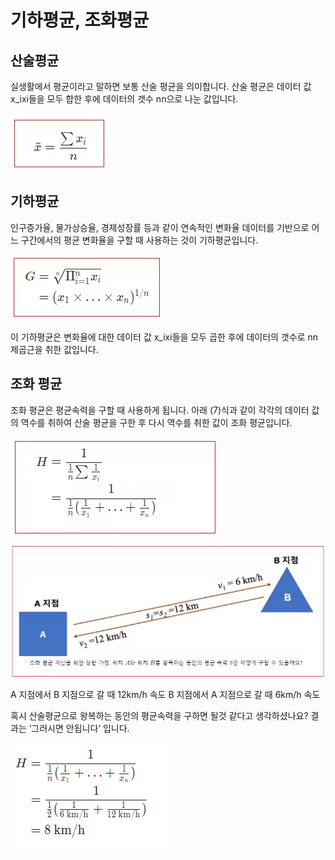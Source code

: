 # 기하평균, 조화평균

## 산술평균

실생활에서 평균이라고 말하면 보통 산술 평균을 의미합니다. 산술 평균은 데이터 값 x_ixi​들을 모두 합한 후에 데이터의 갯수 nn으로 나눈 값입니다.

![](../.gitbook/assets/avg/avg02.png)



## 기하평균 


인구증가율, 물가상승율, 경제성장률 등과 같이 연속적인 변화율 데이터를 기반으로 어느 구간에서의 평균 변화율을 구할 때 사용하는 것이 기하평균입니다.


![](../.gitbook/assets/avg/avg03.png)


이 기하평균은 변화율에 대한 데이터 값 x_ixi​들을 모두 곱한 후에 데이터의 갯수로 nn제곱근을 취한 값입니다.



## 조화 평균
조화 평균은 평균속력을 구할 때 사용하게 됩니다. 아래 (7)식과 같이 각각의 데이터 값의 역수를 취하여 산술 평균을 구한 후 다시 역수를 취한 값이 조화 평균입니다.


![](../.gitbook/assets/avg/avg04.png)


![](../.gitbook/assets/avg/avg05.png)


A 지점에서 B 지점으로 갈 때 12km/h 속도 
B 지점에서 A 지점으로 갈 때 6km/h 속도 


혹시 산술평균으로 왕복하는 동안의 평균속력을 구하면 될것 같다고 생각하셨나요? 결과는 ‘그러시면 안됩니다‘ 입니다.


![](../.gitbook/assets/avg/avg06.png)